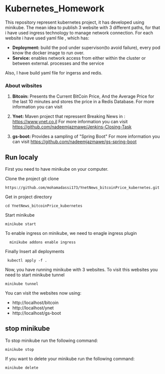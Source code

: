 # Kubernetes_Homework

This repository represent kubernetes project, it has developed using minikube.
The mean idea to publish 3 website with 3 different paths, for that i have used ingress technology to manage network connection.
For each website i have used yaml file , which has:
* **Deployment:** build the pod under supervison(to avoid failure), every pod know the docker image to run over.
* **Service:** enables network access from either within the cluster or between external. processes and the service

Also, I have build yaml file for ingerss and redis.

### About wibsites
1. **Bitcoin:**
Presents the Current BitCoin Price, And the Average Price for the last 10 minutes and stores the price in a Redis Database.
For more information you can visit 

2. **Ynet:**
Maven project that repressent Breaking News in : https://www.ynet.co.il
For more information you can visit  https://github.com/nadeemjazmawe/Jenkins-Closing-Task

3. **gs-boot:** 
Provides a sampling of "Spring Boot"
For more information you can visit https://github.com/nadeemjazmawe/gs-spring-boot



## Run localy ###
First you need to have minikube on your computer.

Clone the project
git clone 
```
https://github.com/mohamadassi173/YnetNews_bitcoinPrice_kubernetes.git
```
Get in project directory
```
cd YnetNews_bitcoinPrice_kubernetes
```
 
Start minikube
```
minikube start
```
To enable ingress on minikube, we need to enagle ingress plugin
```
  minikube addons enable ingress
```
Finally Insert all deployments
```
 kubectl apply -f .
```

Now, you have running minikube with 3 websites.
To visit this websites you need to start minikube tunnel 
```
minikube tunnel
```


You can visit the websites now using:
* http://localhost/bitcoin
* http://localhost/ynet
* http://localhost/gs-boot


## stop minikube ##

To stop minikube run the following command:
```
minikube stop
```
If you want to delete your minikube run the following command:
```
minikube delete
```


